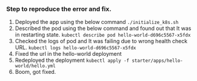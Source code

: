 ### Step to reproduce the error and fix.
1. Deployed the app using the below command
`./initialize_k8s.sh`
2. Described the pod using the below command and found out that It was in restarting state.
`kubectl describe pod hello-world-d696c5567-x5fdx`
3. Checked the logs of pod and It was failing due to wrong health check URL.
`kubectl logs hello-world-d696c5567-x5fdx` 
4. Fixed the url in the hello-world deployment
5. Redeployed the deployment
`kubectl apply -f starter/apps/hello-world/hello.yml`
6. Boom, got fixed.